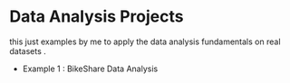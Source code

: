 # Data Analysis Projects 
this just examples by me to apply the data analysis fundamentals on real datasets . 

 - Example 1 : BikeShare Data Analysis
